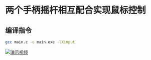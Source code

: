 # 两个手柄摇杆相互配合实现鼠标控制

## 编译指令

```bash
gcc main.c -o main.exe -lXinput
```
[![演示视频](https://i0.hdslb.com/bfs/archive/25939480273.jpg)](https://www.bilibili.com/video/BV1VdbcexEev)
